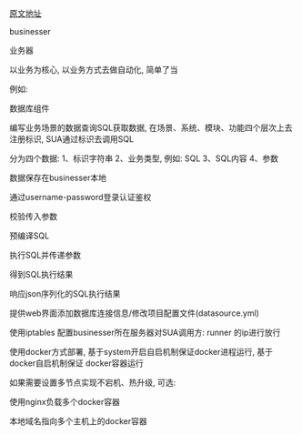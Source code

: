 [原文地址](https://github.com/laashub-sua/laas-sua/blob/master/docs/businesser.md)

businesser

业务器

以业务为核心, 以业务方式去做自动化, 简单了当

例如:

数据库组件

编写业务场景的数据查询SQL获取数据, 在场景、系统、模块、功能四个层次上去注册标识, SUA通过标识去调用SQL

分为四个数据: 1、标识字符串 2、业务类型, 例如: SQL 3、SQL内容 4、参数

数据保存在businesser本地

通过username-password登录认证鉴权

校验传入参数

预编译SQL

执行SQL并传递参数

得到SQL执行结果

响应json序列化的SQL执行结果

提供web界面添加数据库连接信息/修改项目配置文件(datasource.yml)

使用iptables 配置businesser所在服务器对SUA调用方: runner 的ip进行放行

使用docker方式部署, 基于system开启自启机制保证docker进程运行, 基于docker自启机制保证 docker容器运行

如果需要设置多节点实现不宕机、热升级, 可选:

 使用nginx负载多个docker容器

 本地域名指向多个主机上的docker容器